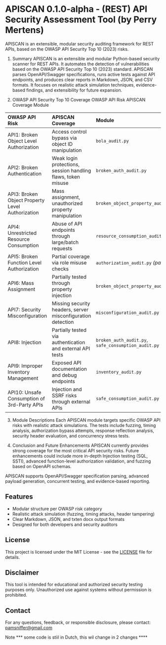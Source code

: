 # APISCAN 0.1.0-alpha - (REST) API Security Assessment Tool (by Perry Mertens)

APISCAN is an extensible, modular security auditing framework for REST APIs, based on the OWASP API Security Top 10 (2023) risks.

1. Summary
APISCAN is an extensible and modular Python-based security scanner for REST APIs. 
It automates the detection of vulnerabilities based on the OWASP API Security Top 10 (2023) standard. 
APISCAN parses OpenAPI/Swagger specifications, runs active tests against API endpoints, and produces clear reports in Markdown, JSON, and CSV formats. It focuses on realistic attack simulation techniques, evidence-based findings, and extensibility for future expansion.

2. OWASP API Security Top 10 Coverage
OWASP API Risk	APISCAN Coverage	Module

| OWASP API Risk | APISCAN Coverage | Module |
|:--|:--|:--|
| API1: Broken Object Level Authorization | Access control bypass via object ID manipulation | `bola_audit.py` |
| API2: Broken Authentication | Weak login protections, session handling flaws, token misuse | `broken_auth_audit.py` |
| API3: Broken Object Property Level Authorization | Mass assignment, unauthorized property manipulation | `broken_object_property_audit.py` |
| API4: Unrestricted Resource Consumption | Abuse of API endpoints through large/batch requests | `resource_consumption_audit.py` |
| API5: Broken Function Level Authorization | Partial coverage via role misuse checks | `authorization_audit.py` *(partial)* |
| API6: Mass Assignment | Partially tested through property injection | `broken_object_property_audit.py` |
| API7: Security Misconfiguration | Missing security headers, server misconfiguration detection | `misconfiguration_audit.py` |
| API8: Injection | Partially tested via authentication and external API tests | `broken_auth_audit.py`, `safe_consumption_audit.py` |
| API9: Improper Inventory Management | Exposed API documentation and debug endpoints | `inventory_audit.py` |
| API10: Unsafe Consumption of 3rd-Party APIs | Injection and SSRF risks through external APIs | `safe_consumption_audit.py` |


3. Module Descriptions
Each APISCAN module targets specific OWASP API risks with realistic attack simulations. The tests include fuzzing, timing analysis, authorization bypass attempts, response reflection analysis, security header evaluation, and concurrency stress tests.

4. Conclusion and Future Enhancements
APISCAN currently provides strong coverage for the most critical API security risks. Future enhancements could include more in-depth Injection testing (SQL, SSTI), advanced function-level authorization validation, and fuzzing based on OpenAPI schemas.

APISCAN supports OpenAPI/Swagger specification parsing, advanced payload generation, concurrent testing, and evidence-based reporting.

## Features
- Modular structure per OWASP risk category
- Realistic attack simulation (fuzzing, timing attacks, header tampering)
- Clear Markdown, JSON, and txten docx output formats
- Designed for both developers and security auditors

## License
This project is licensed under the MIT License - see the [LICENSE](./LICENSE) file for details.

## Disclaimer
This tool is intended for educational and authorized security testing purposes only. Unauthorized use against systems without permission is prohibited.

## Contact
For any questions, feedback, or responsible disclosure, please contact: pamsniffer@gmail.com

Note *** some code is stiil in Dutch, this wil change in 2 changes ****



